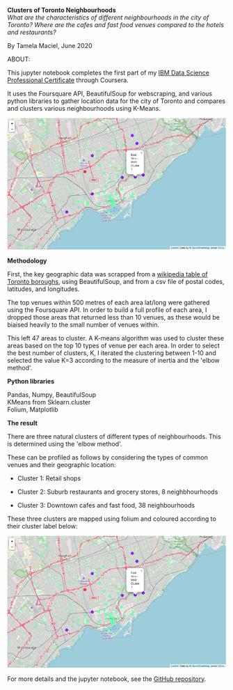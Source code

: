 
**Clusters of Toronto Neighbourhoods**  
*What are the characteristics of different neighbourhoods in the city of Toronto? Where are the cafes and fast food venues compared to the hotels and restaurants?*  

By Tamela Maciel, June 2020  

ABOUT:

This jupyter notebook completes the first part of my [IBM Data Science Professional Certificate](https://coursera.org/share/1527bf7c7682ec298883b320c2ad80c2) through Coursera.

It uses the Foursquare API, BeautifulSoup for webscraping, and various python libraries to gather location data for the city of Toronto and compares and clusters various neighbourhoods using K-Means.

![alt text](https://raw.githubusercontent.com/tamelamaciel/Coursera_Capstone/master/Toronto%20neighbourhood%20clusters.png "Toronto cluster map")

**Methodology** 

First, the key geographic data was scrapped from a [wikipedia table of Toronto boroughs](https://en.wikipedia.org/wiki/List_of_postal_codes_of_Canada:_M), using BeautifulSoup, and from a csv file of postal codes, latitudes, and longitudes.

The top venues within 500 metres of each area lat/long were gathered using the Foursquare API. In order to build a full profile of each area, I dropped those areas that returned less than 10 venues, as these would be biaised heavily to the small number of venues within.

This left 47 areas to cluster. A K-means algorithm was used to cluster these areas based on the top 10 types of venue per each area. In order to select the best number of clusters, K, I iterated the clustering between 1-10 and selected the value K=3 according to the measure of inertia and the 'elbow method'.

**Python libraries**

Pandas, Numpy, BeautifulSoup  
KMeans from Sklearn.cluster  
Folium, Matplotlib

**The result**

There are three natural clusters of different types of neighbourhoods. This is determined using the 'elbow method'.

These can be profiled as follows by considering the types of common venues and their geographic location:

- Cluster 1: Retail shops

- Cluster 2: Suburb restaurants and grocery stores, 8 neighbhourhoods

- Cluster 3: Downtown cafes and fast food, 38 neighbourhoods

These three clusters are mapped using folium and coloured according to their cluster label below:

![alt text](https://raw.githubusercontent.com/tamelamaciel/Coursera_Capstone/master/Toronto%20neighbourhood%20clusters.png "Toronto cluster map")

For more details and the jupyter notebook, see the [GitHub repository](https://github.com/tamelamaciel/Toronto-Neighbourhood-Clusters).

